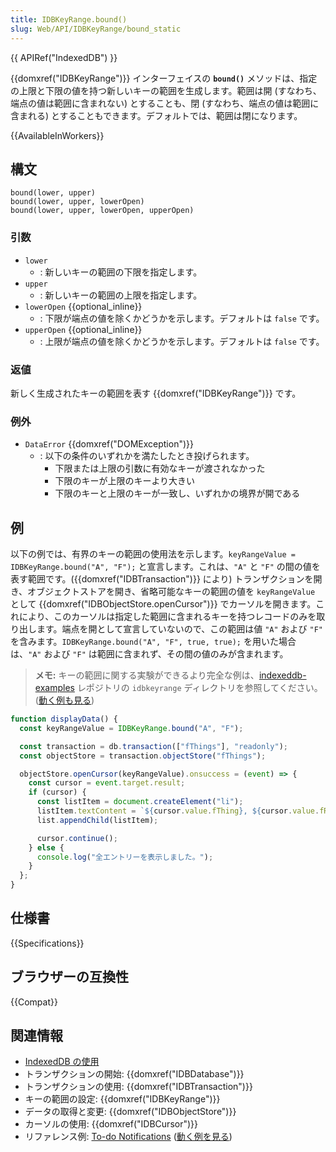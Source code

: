 ```yaml
---
title: IDBKeyRange.bound()
slug: Web/API/IDBKeyRange/bound_static
---
```


{{ APIRef("IndexedDB") }}

{{domxref("IDBKeyRange")}} インターフェイスの **`bound()`** メソッドは、指定の上限と下限の値を持つ新しいキーの範囲を生成します。範囲は開 (すなわち、端点の値は範囲に含まれない) とすることも、閉 (すなわち、端点の値は範囲に含まれる) とすることもできます。デフォルトでは、範囲は閉になります。

{{AvailableInWorkers}}

## 構文

```js-nolint
bound(lower, upper)
bound(lower, upper, lowerOpen)
bound(lower, upper, lowerOpen, upperOpen)
```

### 引数

- `lower`
  - : 新しいキーの範囲の下限を指定します。
- `upper`
  - : 新しいキーの範囲の上限を指定します。
- `lowerOpen` {{optional_inline}}
  - : 下限が端点の値を除くかどうかを示します。デフォルトは `false` です。
- `upperOpen` {{optional_inline}}
  - : 上限が端点の値を除くかどうかを示します。デフォルトは `false` です。

### 返値

新しく生成されたキーの範囲を表す {{domxref("IDBKeyRange")}} です。

### 例外

- `DataError` {{domxref("DOMException")}}
  - : 以下の条件のいずれかを満たしたとき投げられます。
    - 下限または上限の引数に有効なキーが渡されなかった
    - 下限のキーが上限のキーより大きい
    - 下限のキーと上限のキーが一致し、いずれかの境界が開である

## 例

以下の例では、有界のキーの範囲の使用法を示します。`keyRangeValue = IDBKeyRange.bound("A", "F");` と宣言します。これは、`"A"` と `"F"` の間の値を表す範囲です。({{domxref("IDBTransaction")}} により) トランザクションを開き、オブジェクトストアを開き、省略可能なキーの範囲の値を `keyRangeValue` として {{domxref("IDBObjectStore.openCursor")}} でカーソルを開きます。これにより、このカーソルは指定した範囲に含まれるキーを持つレコードのみを取り出します。端点を開として宣言していないので、この範囲は値 `"A"` および `"F"` を含みます。`IDBKeyRange.bound("A", "F", true, true);` を用いた場合は、`"A"` および `"F"` は範囲に含まれず、その間の値のみが含まれます。

> **メモ:** キーの範囲に関する実験ができるより完全な例は、[indexeddb-examples](https://github.com/mdn/dom-examples/tree/main/indexeddb-examples/idbkeyrange) レポジトリの `idbkeyrange` ディレクトリを参照してください。([動く例も見る](https://mdn.github.io/dom-examples/indexeddb-examples/idbkeyrange/))

```js
function displayData() {
  const keyRangeValue = IDBKeyRange.bound("A", "F");

  const transaction = db.transaction(["fThings"], "readonly");
  const objectStore = transaction.objectStore("fThings");

  objectStore.openCursor(keyRangeValue).onsuccess = (event) => {
    const cursor = event.target.result;
    if (cursor) {
      const listItem = document.createElement("li");
      listItem.textContent = `${cursor.value.fThing}, ${cursor.value.fRating}`;
      list.appendChild(listItem);

      cursor.continue();
    } else {
      console.log("全エントリーを表示しました。");
    }
  };
}
```

## 仕様書

{{Specifications}}

## ブラウザーの互換性

{{Compat}}

## 関連情報

- [IndexedDB の使用](/ja/docs/Web/API/IndexedDB_API/Using_IndexedDB)
- トランザクションの開始: {{domxref("IDBDatabase")}}
- トランザクションの使用: {{domxref("IDBTransaction")}}
- キーの範囲の設定: {{domxref("IDBKeyRange")}}
- データの取得と変更: {{domxref("IDBObjectStore")}}
- カーソルの使用: {{domxref("IDBCursor")}}
- リファレンス例: [To-do Notifications](https://github.com/mdn/dom-examples/tree/main/to-do-notifications) ([動く例を見る](https://mdn.github.io/dom-examples/to-do-notifications/))
